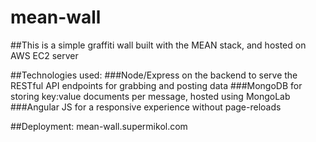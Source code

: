 # mean-wall

##This is a simple graffiti wall built with the MEAN stack, and hosted on AWS EC2 server

##Technologies used:
###Node/Express on the backend to serve the RESTful API endpoints for grabbing and posting data
###MongoDB for storing key:value documents per message, hosted using MongoLab
###Angular JS for a responsive experience without page-reloads

##Deployment: mean-wall.supermikol.com
